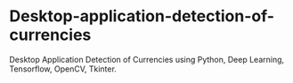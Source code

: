 # Desktop-application-detection-of-currencies
Desktop Application Detection of Currencies using Python, Deep Learning, Tensorflow, OpenCV, Tkinter.
